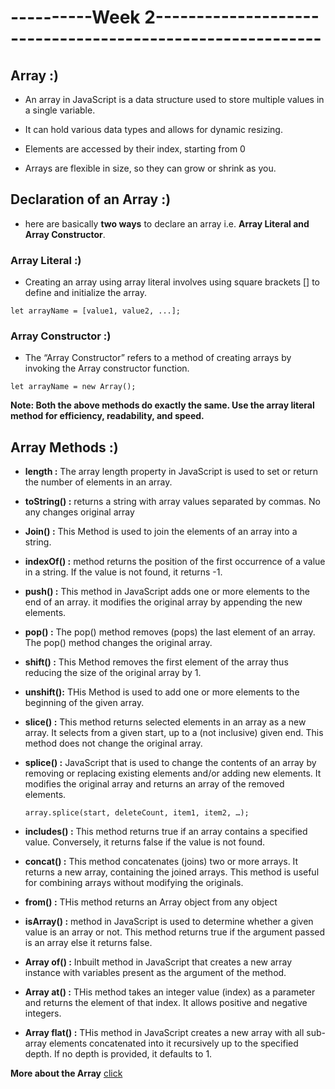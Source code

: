 # ----------Week 2----------------------------------------------------------

## Array  :)

* An array in JavaScript is a data structure used to store multiple values in a single variable.

* It can hold various data types and allows for dynamic resizing.

* Elements are accessed by their index, starting from 0

* Arrays are flexible in size, so they can grow or shrink as you.

## Declaration of an Array :)

* here are basically **two ways** to declare an array i.e.
**Array Literal and Array Constructor**.

### Array Literal :)

* Creating an array using array literal involves using square brackets [] to define and initialize the array.

`let arrayName = [value1, value2, ...];`

### Array Constructor :)

* The “Array Constructor” refers to a method of creating arrays by invoking the Array constructor function.

`let arrayName = new Array();`

**Note: Both the above methods do exactly the same. Use the array literal method for efficiency, readability, and speed.**

## Array Methods :)

* **length :** The array length property in JavaScript is used to set or return the number of elements in an array.

* **toString() :**  returns a string with array values separated by commas. No any  changes   original array

* **Join() :** This Method is used to join the elements of an array into a string.

* **indexOf() :** method returns the position of the first occurrence of a value in a string. If the value is not found, it returns -1.

* **push() :** This method in JavaScript adds one or more elements to the end of an array. it modifies the original array by appending the new elements.

* **pop() :** The pop() method removes (pops) the last element of an array. The pop() method changes the original array.

* **shift() :** This  Method removes the first element of the array thus reducing the size of the original array by 1.

* **unshift():** THis Method is used to add one or more elements to the beginning of the given array.

* **slice() :** This method returns selected elements in an array as a new array. It selects from a given start, up to a (not inclusive) given end. This method does not change the original array.

* **splice() :**  JavaScript that is used to change the contents of an array by removing or replacing existing elements and/or adding new elements. It modifies the original array and returns an array of the removed elements.

    `array.splice(start, deleteCount, item1, item2, …);`

* **includes() :** This method returns true if an array contains a specified value. Conversely, it returns false if the value is not found.

* **concat() :** This method concatenates (joins) two or more arrays. It returns a new array, containing the joined arrays. This method is useful for combining arrays without modifying the originals.

* **from() :**  THis method returns an Array object from any object

* **isArray() :**        method in JavaScript is used to determine whether a given value is an array or not. This method returns true if the argument passed is an array else it returns false.

* **Array of() :**  Inbuilt method in JavaScript that creates a new array instance with variables present as the argument of the method.

* **Array at() :** THis method takes an integer value (index) as a parameter and returns the element of that index. It allows positive and negative integers.

* **Array flat()  :** THis method in JavaScript creates a new array with all sub-array elements concatenated into it recursively up to the specified depth. If no depth is provided, it defaults to 1.

**More about the  Array**   [click](https://www.geeksforgeeks.org/javascript-array-map-method/?ref=lbp)